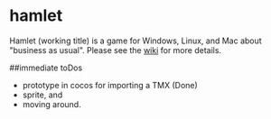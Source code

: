 hamlet
======

Hamlet (working title) is a game for Windows, Linux, and Mac about "business as usual". Please see the [wiki](https://github.com/icbat/Tradesong/wiki/Tradesong) for more details.

##immediate toDos

* prototype in cocos for importing a TMX (Done)
* sprite, and 
* moving around.